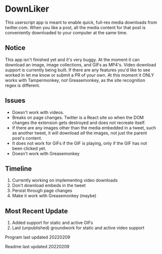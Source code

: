 # DownLiker

This userscript app is meant to enable quick, full-res media downloads from twitter.com.  When you like a post, all the media content for that post is conveniently downloaded to your computer at the same time.

## Notice

This app isn't finished yet and it's very buggy.  At the moment it can download an image, image collections, and GIFs as MP4's.  Video download support is currently being built.  If there are any features you'd like to see worked in let me know or submit a PR of your own.  At this moment it ONLY works with Tampermonkey, *not* Greasemonkey, as the site recognition regex is different.

## Issues

* Doesn't work with videos.
* Breaks on page changes.  Twitter is a React site so when the DOM changes the extension gets destroyed and does not recreate itself.
* If there are any images other than the media embedded in a tweet, such as another tweet, it will download *all* the images, not just the parent post's content.
* It does not work for GIFs if the GIF is playing, only if the GIF has not been clicked yet.
* Doesn't work with Greasemonkey

## Timeline

1. Currently working on implementing video downloads
2. Don't download embeds in the tweet
3. Persist through page changes
4. Make it work with Greasemonkey (maybe)

## Most Recent Update

1. Added support for static and active GIFs
2. Laid (unpublished) groundwork for static and active video support

Program last updated 20220209

Readme last updated 20220209